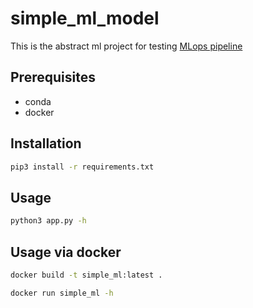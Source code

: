 # simple_ml_model

This is the abstract ml project for testing [MLops pipeline](https://github.com/ChesnovAE/MLops_setup)

## Prerequisites

- conda
- docker

## Installation

```bash
pip3 install -r requirements.txt
```

## Usage

```bash
python3 app.py -h
```

## Usage via docker

```bash
docker build -t simple_ml:latest .
```

```bash
docker run simple_ml -h
```
